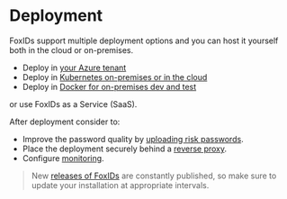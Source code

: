 ﻿# Deployment

FoxIDs support multiple deployment options and you can host it yourself both in the cloud or on-premises.

- Deploy in [your Azure tenant](deployment-azure.md) 
- Deploy in [Kubernetes on-premises or in the cloud](deployment-k8s.md)
- Deploy in [Docker for on-premises dev and test](deployment-docker.md)

or use FoxIDs as a Service (SaaS).

After deployment consider to:

- Improve the password quality by [uploading risk passwords](risk-passwords.md). 
- Place the deployment securely behind a [reverse proxy](reverse-proxy.md).
- Configure [monitoring](monitoring.md).

> New [releases of FoxIDs](https://github.com/ITfoxtec/FoxIDs/releases) are constantly published, so make sure to update your installation at appropriate intervals.